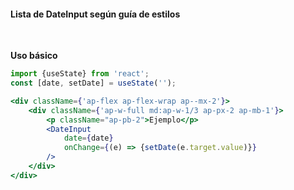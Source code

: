 #### Lista de DateInput según guía de estilos

<br/>

**Uso básico**

```jsx
import {useState} from 'react';
const [date, setDate] = useState('');

<div className={'ap-flex ap-flex-wrap ap--mx-2'}>
    <div className={'ap-w-full md:ap-w-1/3 ap-px-2 ap-mb-1'}>
        <p className="ap-pb-2">Ejemplo</p>
        <DateInput
            date={date}
            onChange={(e) => {setDate(e.target.value)}}
        />
    </div>
</div>
```
